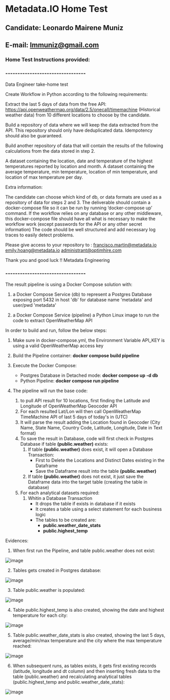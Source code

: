 # Metadata.IO Home Test
## Candidate: Leonardo Mairene Muniz
## E-mail: lmmuniz@gmail.com

### Home Test Instructions provided:
### ---------------------------------
Data Engineer take-home test

Create Workflow in Python according to the following requirements:

Extract the last 5 days of data from the free API: https://api.openweathermap.org/data/2.5/onecall/timemachine (Historical weather data) from 10 different locations to choose by the candidate.

Build a repository of data where we will keep the data extracted from the API. This repository should only have deduplicated data. Idempotency should also be guaranteed.

Build another repository of data that will contain the results of the following calculations from the data stored in step 2.

A dataset containing the location, date and temperature of the highest temperatures reported by location and month.
A dataset containing the average temperature, min temperature, location of min temperature, and location of max temperature per day.


Extra information:

The candidate can choose which kind of db, or data formats are used as a repository of data for steps 2 and 3.
The deliverable should contain a docker-compose file so it can be run by running ‘docker-compose up’ command. If the workflow relies on any database or any other middleware, this docker-compose file should have all what is necessary to make the workflow work (except passwords for the API or any other secret information)
The code should be well structured and add necessary log traces to easily detect problems. 


Please give access to your repository to :
francisco.martin@metadata.io
emily.hoang@metadata.io
administrant@optimhire.com

Thank you and good luck !!
Metadata Engineering

### ---------------------------------

The result pipeline is using a Docker Compose solution with:

1. a Docker Compose Service (db) to represent a Postgres Database exposing port 5432 in host 'db' for database name 'metadata' and user/pwd 'metadata'

2. a Docker Compose Service (pipeline) a Python Linux image to run the code to extract OpenWeatherMap API

In order to build and run, follow the below steps:

1. Make sure in docker-compose.yml, the Environment Variable API_KEY is using a valid OpenWeatherMap access key
2. Build the Pipeline container: **docker compose build pipeline**
3. Execute the Docker Compose:
    - Postgres Database in Detached mode: **docker compose up -d db**
    - Python Pipeline: **docker compose run pipeline**

4. The pipeline will run the base code:
    1. to pull API result for 10 locations, first finding the Latitude and Longitude of OpenWeatherMap Geocoder API
    2. For each resulted Lat/Lon will then call OpenWeatherMap TimeMachine API of last 5 days of today's in (UTC)
    3. It will parse the result adding the Location found in Geocoder (City Name, State Name, Country Code, Latitude, Longitude, Date in Text format)
    4. To save the result in Database, code will first check in Postgres Database if table **(public.weather)** exists:
        1. If table **(public.weather)** does exist, it will open a Database Transaction:
            - First to Delete the Locations and Distinct Dates existing in the Dataframe
            - Save the Dataframe result into the table **(public.weather)**
        2. If table **(public.weather)** does not exist, it just save the Dataframe data into the target table (creating the table in database)
    5. For each analytical datasets required:
        1. Whitin a Database Transaction
            - It drops the table if exists in database if it exists
            - It creates a table using a select statement for each business logic
            - The tables to be created are: 
                - **public.weather_date_stats**
                - **public.highest_temp**

Evidences:

1. When first run the Pipeline, and table public.weather does not exist:

![image](https://user-images.githubusercontent.com/39410838/184519317-e80ad9ba-704a-4aa0-87df-38e2a67d3b4b.png)

2. Tables gets created in Postgres database:

![image](https://user-images.githubusercontent.com/39410838/184519324-d8560b85-9e9f-43eb-9769-fc0d44d916dd.png)

3. Table public.weather is populated:

![image](https://user-images.githubusercontent.com/39410838/184519349-c0a088c5-6058-47dc-ab1b-5f0ecb554bbb.png)

4. Table public.highest_temp is also created, showing the date and highest temperature for each city:

![image](https://user-images.githubusercontent.com/39410838/184519360-28279253-5a77-465e-92dc-55e65ad1a4e0.png)

5. Table public.weather_date_stats is also created, showing the last 5 days, average/min/max temperature and the city where the max temperature reached:

![image](https://user-images.githubusercontent.com/39410838/184519374-d75d562d-f9b7-4817-9ab7-d78b22e422d4.png)

6. When subsequent runs, as tables exists, it gets first existing records (latitude, longitude and dt column) and then inserting fresh data to the table (public.weather) and recalculating analytical tables (public.highest_temp and public.weather_date_stats):

![image](https://user-images.githubusercontent.com/39410838/184519432-98445a93-c9bc-401e-aea6-27999259a4e3.png)




